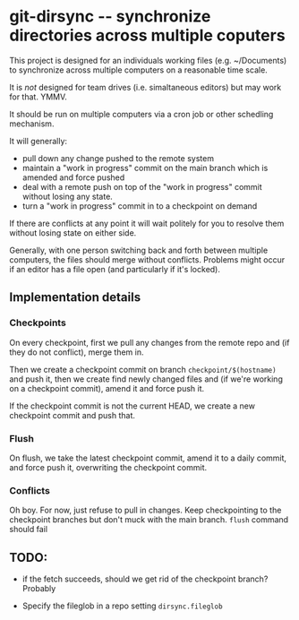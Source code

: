# git-dirsync -- synchronize directories across multiple coputers

This project is designed for an individuals working files (e.g. ~/Documents) to synchronize across
multiple computers on a reasonable time scale.

It is *not* designed for team drives (i.e. simaltaneous editors) but may work for that. YMMV.

It should be run on multiple computers via a cron job or other schedling mechanism.

It will generally:

* pull down any change pushed to the remote system
* maintain a "work in progress" commit on the main branch which is amended and force pushed
* deal with a remote push on top of the "work in progress" commit without losing any state.
* turn a "work in progress" commit in to a checkpoint on demand

If there are conflicts at any point it will wait politely for you to resolve them without losing
state on either side.

Generally, with one person switching back and forth between multiple computers, the files should
merge without conflicts. Problems might occur if an editor has a file open (and particularly if it's
locked).

## Implementation details

### Checkpoints

On every checkpoint, first we pull any changes from the remote repo and (if they do not conflict),
merge them in.

Then we create a checkpoint commit on branch `checkpoint/$(hostname)` and push it, then we create
find newly changed files and (if we're working on a checkpoint commit), amend it and force push it.

If the checkpoint commit is not the current HEAD, we create a new checkpoint commit and push that.

### Flush

On flush, we take the latest checkpoint commit, amend it to a daily commit, and force push it,
overwriting the checkpoint commit.

### Conflicts

Oh boy.  For now, just refuse to pull in changes.  Keep checkpointing to the checkpoint branches 
but don't muck with the main branch.  `flush` command should fail

## TODO:

* if the fetch succeeds, should we get rid of the checkpoint branch?  Probably

* Specify the fileglob in a repo setting `dirsync.fileglob`